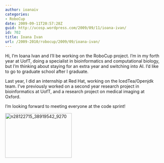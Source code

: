 ```yaml
---
author: ioanaiv
categories:
- RoboCup
date: 2009-09-11T20:57:28Z
guid: http://ucosp.wordpress.com/2009/09/11/ioana-ivan/
id: 702
title: Ioana Ivan
url: /2009-2010/robocup/2009/09/ioana-ivan/
---
```


Hi, I&#8217;m Ioana Ivan and I&#8217;ll be working on the RoboCup project. I&#8217;m in my forth year at UofT, doing a specialist in bioinformatics and computational biology, but I&#8217;m thinking about staying for an extra year and switching into AI. I&#8217;d like to go to graduate school after I graduate.

Last year, I did an internship at Red Hat, working on the IcedTea/Openjdk team. I&#8217;ve previously worked on a second year research project in bioinformatics at UofT, and a research project on medical imaging at Oxford.

I&#8217;m looking forward to meeting everyone at the code sprint!

<img class="alignleft size-full wp-image-701" title="n28122715_38919542_9270" src="http://ucosp.files.wordpress.com/2009/09/n28122715_38919542_92701.jpg" alt="n28122715_38919542_9270" width="216" height="145" srcset="http://ucosp.ca/wp-content/uploads/2009/09/n28122715_38919542_92701.jpg 600w, http://ucosp.ca/wp-content/uploads/2009/09/n28122715_38919542_92701-300x201.jpg 300w" sizes="(max-width: 216px) 100vw, 216px" />